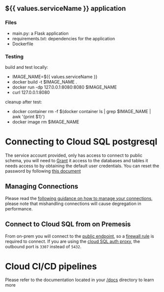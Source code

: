 ## ${{ values.serviceName }} application

### Files
- main.py: a Flask application
- requirements.txt: dependencies for the application
- Dockerfile

### Testing
build and test locally:
- IMAGE_NAME=${{ values.serviceName }}
- docker build -t $IMAGE_NAME .
- docker run -dp 127.0.0.1:8080:8080 $IMAGE_NAME
- curl 127.0.0.1:8080

cleanup after test:
- docker container rm -f $(docker container ls | grep $IMAGE_NAME | awk '{print $1}')
- docker image rm $IMAGE_NAME

# Connecting to Cloud SQL postgresql

The service account provided, only has access to connect to public schema, you will need to [Grant](https://www.postgresql.org/docs/current/sql-grant.html) it access to the databases and tables it needs access to by obtaining the default user credentials. You can reset the password by following [this document](https://cloud.google.com/sql/docs/postgres/create-manage-users#change-pwd)

## Managing Connections

Please read the [following guidance on how to manage your connections](https://cloud.google.com/sql/docs/postgres/manage-connections#python), please note that mishandling connections will cause degregation in performance.


## Connect to Cloud SQL from on Premesis

From on-prem you will connect to the [public endpoint](https://console.cloud.google.com/sql/instances), so a [firewall rule](https://hcaservicecentral.service-now.com/hca?id=hca_cat_item&sys_id=bc9146dedb79970006c1ef92ca96196e) is required to connect. If you are using the [cloud SQL auth proxy](https://cloud.google.com/sql/docs/postgres/connect-auth-proxy), the outbound port is `3307` instead of `5432`. 


# Cloud CI/CD pipelines

Please refer to the documentation located in your [/docs](/docs) directory to learn more
